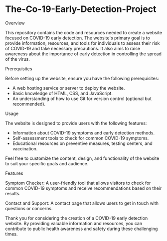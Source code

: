 # The-Co-19-Early-Detection-Project

Overview

This repository contains the code and resources needed to create a website focused on COVID-19 early detection. The website's primary goal is to provide information, resources, and tools for individuals to assess their risk of COVID-19 and take necessary precautions. It also aims to raise awareness about the importance of early detection in controlling the spread of the virus.


Prerequisites

Before setting up the website, ensure you have the following prerequisites:

- A web hosting service or server to deploy the website.
- Basic knowledge of HTML, CSS, and JavaScript.
- An understanding of how to use Git for version control (optional but recommended).


Usage

The website is designed to provide users with the following features:

- Information about COVID-19 symptoms and early detection methods.
- Self-assessment tools to check for common COVID-19 symptoms.
- Educational resources on preventive measures, testing centers, and vaccination.

Feel free to customize the content, design, and functionality of the website to suit your specific goals and audience.

Features

Symptom Checker: A user-friendly tool that allows visitors to check for common COVID-19 symptoms and receive recommendations based on their results.

Contact and Support: A contact page that allows users to get in touch with questions or concerns.



Thank you for considering the creation of a COVID-19 early detection website. By providing valuable information and resources, you can contribute to public health awareness and safety during these challenging times.


